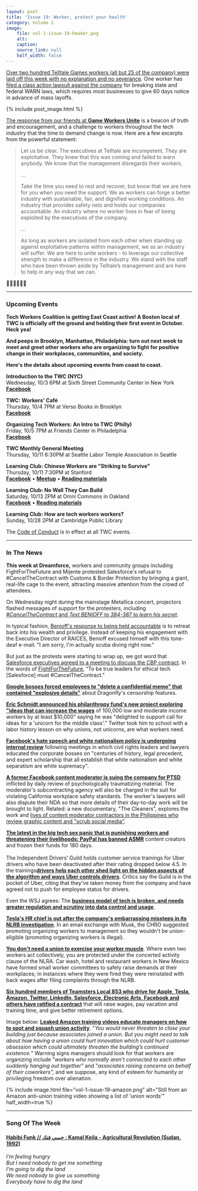 ```yaml
---
layout: post
title: 'Issue 19: Worker, protect your health'
category: Volume 1
image:
    file: vol-1-issue-19-header.png
    alt: 
    caption: 
    source_link: null
    half_width: false
---
```


<!-- Content imported from: https://eepurl.com/dIrg7L -->

[Over two hundred Telltale Games workers (all but 25 of the company) were laid off this week with no explanation and no severance](https://kotaku.com/telltale-employees-left-stunned-by-company-closure-no-1829272139). One worker has [filed a class action lawsuit against the company](https://www.polygon.com/2018/9/25/17901106/telltale-layoffs-lawsuit-warn-act) for breaking state and federal WARN laws, which requires most businesses to give 60 days notice in advance of mass layoffs.

<!--excerpt-->

{% include post_image.html %}
  
[The response from](https://www.gameworkersunite.org/blog/statement-on-the-telltale-layoffs)[&nbsp;our friends at](https://www.gameworkersunite.org/blog/statement-on-the-telltale-layoffs)[&nbsp;](https://www.gameworkersunite.org/blog/statement-on-the-telltale-layoffs)[**Game Workers Unite**](https://www.gameworkersunite.org/blog/statement-on-the-telltale-layoffs)&nbsp;is a beacon of truth and encouragement, and a challenge to workers throughout the tech industry that the time to demand change is now. Here are a few excerpts from the powerful statement:&nbsp;  
  
> Let us be clear. The executives at Telltale are incompetent. They are exploitative. They knew that this was coming and failed to warn anybody. We know that the management disregards their workers.
>
> ...
>
> Take the time you need to rest and recover, but know that we are here for you when you need the support. We as workers can forge a better industry with sustainable, fair, and dignified working conditions. An industry that provides safety nets and holds our companies accountable. An industry where no worker lives in fear of being exploited by the executives of the company.
>
> ...
>
> As long as workers are isolated from each other when standing up against exploitative patterns within management, we as an industry will suffer. We are here to unite workers - to leverage our collective strength to make a difference in the industry. We stand with the staff who have been thrown aside by Telltale’s management and are here to help in any way that we can.
  
✊🏾✊🏾✊🏾 

***

###  Upcoming Events

**Tech Workers Coalition is getting East Coast active! A Boston local of TWC is officially off the ground and holding their first event in October. Heck yea!**

**And peeps in Brooklyn, Manhattan, Philadelphia: turn out next week to meet and greet other workers&nbsp;who are organizing to fight for positive change in their workplaces, communities, and society.**
  
**Here's the details about upcoming events from coast to coast.**
    
  
**Introduction to the TWC (NYC)&nbsp;**  
Wednesday, 10/3 6PM at Sixth Street Community Center in New York  
[**Facebook**](https://www.facebook.com/events/483594632155642/)  
  
**TWC: Workers' Café&nbsp;**  
Thursday, 10/4 7PM at Verso Books in Brooklyn  
[**Facebook**](https://www.facebook.com/events/1111798638975755/)  
  
**Organizing Tech Workers: An Intro to TWC (Philly)**  
Friday, 10/5 7PM at Friends Center in Philadelphia  
[**Facebook**](https://www.facebook.com/events/2172860512960540/)  
  
**TWC Monthly General Meeting&nbsp;**  
Thursday, 10/11 6:30PM at Seattle Labor Temple Association in Seattle&nbsp;  
  
**Learning Club: Chinese Workers are "Striking to Survive"&nbsp;**  
Thursday, 10/11 7:30PM at Stanford  
[**Facebook**](https://www.facebook.com/events/1898490060454664/)&nbsp;• [**Meetup**](https://www.meetup.com/Tech-Workers-Coalition/events/254402815/)&nbsp;• [**Reading materials**](https://sites.google.com/view/tech-workers-coalition/topics/striking-to-survive-chinese-worker-activist-book-tour)  
  
**Learning Club: No Wall They Can Build**  
Saturday, 10/13 2PM at Omni Commons in Oakland  
[**Facebook**](https://www.facebook.com/events/719981168349377/)&nbsp;• [**Reading materials**](https://sites.google.com/view/tech-workers-coalition/topics/no-wall-they-can-build?authuser=0)  
  
**Learning Club: How are tech workers workers?**  
Sunday, 10/28 2PM at Cambridge Public Library&nbsp;  

The [Code of Conduct](https://techworkerscoalition.org/community-guide/) is in effect at all TWC events.

***

###  In The News

**This week at Dreamforce,** workers and community groups including FightForTheFuture and Mijente protested Salesforce's refusal to #CancelTheContract with Customs & Border Protection by bringing a giant, real-life cage to the event, attracting massive attention from the crowd of attendees.  
  
On Wednesday night during the mainstage Metallica concert, projectors flashed messages of support for the protesters, including [_#CancelTheContract_ and _Text BENIOFF to 384-387 to learn his secret_](https://twitter.com/fightfortheftr/status/1045146458444320769).  
  
In typical fashion, [Benioff's response to being held accountable](https://www.theguardian.com/us-news/2018/sep/25/salesforce-ceo-marc-benioff-raices-family-separation-scuba-diving) is to retreat back into his wealth and privilege. Instead of keeping his engagement with the Executive Director of RAICES, Benioff excused himself with this tone-deaf e-mail: "I am sorry, I'm actually scuba diving right now."  
  
But just as the protests were starting to wrap up, we got word that [Salesforce executives agreed to a meeting to discuss the CBP contract](https://thehill.com/policy/technology/408769-salesforce-agrees-to-meet-with-activists-protesting-border-patrol-contract). In the words of [FightForTheFuture](https://twitter.com/fightfortheftr/status/1045347139746967552), "To be true leaders for ethical tech [Salesforce] must #CancelTheContract."  
  
[**Google bosses forced employees to "delete a confidential memo" that contained "explosive details"**](https://theintercept.com/2018/09/21/google-suppresses-memo-revealing-plans-to-closely-track-search-users-in-china/) about Dragonfly's censorship features.  
  
[**Eric Schmidt announced his philanthropy fund's new project exploring "ideas that can increase the wages**](https://www.buzzfeednews.com/article/carolineodonovan/google-ceo-eric-schmidt-unicorn-middle-class-wage) of 100,000 low and moderate income workers by at least $10,000" saying he was&nbsp;"delighted to support call for ideas for a 'unicorn for the middle class'." Twitter took him to school with a labor history lesson on why unions, not unicorns, are what workers need.  
  
[**Facebook's hate speech and white nationalism policy is undergoing internal review**](https://motherboard.vice.com/en_us/article/yw4pbj/facebook-white-supremacy-white-nationalism-hate-speech-policy) following meetings in which civil rights leaders and lawyers educated the corporate bosses on "centuries of history, legal precedent, and expert scholarship that all establish that white nationalism and white separatism are white supremacy".&nbsp;&nbsp;  
  
[**A former Facebook content moderator is suing the company for PTSD**](https://www.washingtonpost.com/technology/2018/09/24/content-moderator-says-she-got-ptsd-while-reviewing-images-posted-facebook/?noredirect=on&utm_term=.2e1c30b5ceea) inflicted by daily review of psychologically traumatizing material. The moderator's subcontracting agency will also be charged in the suit for violating California workplace safety standards. The worker's lawyers will also dispute their NDA so that more details of their day-to-day work will be brought to light. Related: a new documentary, "The Cleaners", explores the work and [lives of content moderator contractors in the Philippines who review graphic content and "scrub social media"](https://nextshark.com/documentary-reveals-filipinos-clean-facebook-sex-abuse-violent-content-1-hour/).  
  
[**The latest in the big tech sex panic that is punishing workers and threatening their livelihoods: PayPal has banned ASMR**](https://www.engadget.com/2018/09/14/paypal-ban-asmr-sound-art-therapy/) content creators and frozen their funds for 180 days.&nbsp;  
&nbsp;  
The Independent Drivers’ Guild holds customer service trainings for Uber drivers who have been deactivated after their rating dropped below 4.5. In the trainings[**drivers help each other shed light on the hidden aspects of the algorithm and ways Uber controls drivers**](https://theoutline.com/post/6179/inside-the-remedial-customer-service-class-for-deactivated-uber-drivers?zd=1&zi=2um4uaah). Critics say the Guild is in the pocket of Uber, citing that they've taken money from the company and have agreed not to push for employee status for drivers.&nbsp;  
  
Even the WSJ agrees: The [**business model of tech is broken, and needs greater regulation and scrutiny into data control and usage**](https://www.wsj.com/articles/big-techs-business-model-is-broken-report-says-1537826407?mod=hp_lista_pos3).  
  
[**Tesla's HR chief is out after the company's embarrassing missteps in its NLRB investigation**](https://www.bloomberg.com/news/articles/2018-09-25/tesla-hr-chief-suggested-promoting-uaw-advocates-to-safety-jobs). In an email exchange with Musk, the CHRO suggested promoting organizing workers to management so they wouldn't be union-eligible (promoting organizing workers is illegal).&nbsp;&nbsp;  
  
[**You don't need a union to exercise your worker muscle**](https://www.nytimes.com/2015/09/07/business/economy/nonunion-employees-turn-to-work-site-committees-for-protection.html). Where even two workers act collectively, you are protected under the concerted activity clause of the NLRA. Car wash, hotel and restaurant workers in New Mexico have formed small worker committees to safely raise demands at their workplaces; in instances where they were fired they were reinstated with back wages after filing complaints through the NLRB.&nbsp;&nbsp;  
  
[**Six hundred members of Teamsters Local 853 who drive for Apple, Tesla, Amazon, Twitter, LinkedIn, Salesforce, Electronic Arts, Facebook and others have ratified a contract**](https://teamster.org/news/2018/09/teamster-shuttle-drivers-high-tech-companies-overwhelmingly-ratify-contract) that will raise wages, pay vacation and training time, and give better retirement options.&nbsp;  
  
Image below:&nbsp;[**Leaked Amazon training videos educate managers on how to spot and squash union activity**](https://gizmodo.com/amazons-aggressive-anti-union-tactics-revealed-in-leake-1829305201). "_You would never threaten to close your building just because associates joined a union. But you might need to talk about how having a union could hurt innovation which could hurt customer obsession which could ultimately threaten the building’s continued existence._" Warning signs managers should look for that workers are organizing include "_workers who normally aren’t connected to each other suddenly hanging out together"_ and "_associates raising concerns on behalf of their coworkers",_ and we suppose, any kind of esteem for humanity or privileging freedom over alienation.

{% include image.html
    file="vol-1-issue-19-amazon.png"
    alt="Still from an Amazon anti-union training video showing a list of 'union words'"
    half_width=true
%}

***

### Song Of The Week

#### [**Habibi Funk // حبيبي فنك : Kamal Keila - Agricultural Revolution (Sudan, 1992)**](https://youtu.be/KoMQ7OPXfbY)

  
_I'm feeling hungry_<br/>
_But I need nobody to get me something_<br/>
_I'm going to dig the land_<br/>
_We need nobody to give us something_<br/>
_Everybody have to dig the land_  
